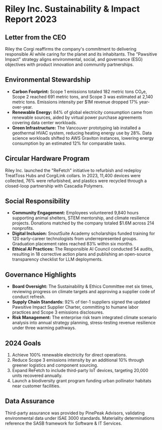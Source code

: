 # Riley Inc. Sustainability & Impact Report 2023

## Letter from the CEO
Riley the Corgi reaffirms the company's commitment to delivering responsible AI while caring for the planet and its inhabitants. The "Pawsitive Impact" strategy aligns environmental, social, and governance (ESG) objectives with product innovation and community partnerships.

## Environmental Stewardship
- **Carbon Footprint:** Scope 1 emissions totaled 182 metric tons CO₂e, Scope 2 reached 691 metric tons, and Scope 3 was estimated at 2,140 metric tons. Emissions intensity per $1M revenue dropped 17% year-over-year.
- **Renewable Energy:** 84% of global electricity consumption came from renewable sources, aided by virtual power purchase agreements covering data center workloads.
- **Green Infrastructure:** The Vancouver prototyping lab installed a geothermal HVAC system, reducing heating energy use by 28%. Data science workloads shifted to AWS Graviton instances, lowering energy consumption by an estimated 12% for comparable tasks.

## Circular Hardware Program
Riley Inc. launched the "ReFetch" initiative to refurbish and redeploy TreatToss Hubs and CorgiLink collars. In 2023, 11,400 devices were collected, 76% were refurbished, and plastics were recycled through a closed-loop partnership with Cascadia Polymers.

## Social Responsibility
- **Community Engagement:** Employees volunteered 9,840 hours supporting animal shelters, STEM mentorship, and climate resilience projects. Donations matched by the company totaled $1.6M across 214 nonprofits.
- **Digital Inclusion:** SnoutSuite Academy scholarships funded training for 120 early-career technologists from underrepresented groups. Graduation placement rates reached 83% within six months.
- **Ethical AI Practices:** The Responsible AI Council conducted 54 audits, resulting in 18 corrective action plans and publishing an open-source transparency checklist for LLM deployments.

## Governance Highlights
- **Board Oversight:** The Sustainability & Ethics Committee met six times, reviewing progress on climate targets and approving a supplier code of conduct refresh.
- **Supply Chain Standards:** 92% of tier-1 suppliers signed the updated Pawsitive Impact Supplier Charter, committing to humane labor practices and Scope 3 emissions disclosures.
- **Risk Management:** The enterprise risk team integrated climate scenario analysis into annual strategy planning, stress-testing revenue resilience under three warming pathways.

## 2024 Goals
1. Achieve 100% renewable electricity for direct operations.  
2. Reduce Scope 3 emissions intensity by an additional 10% through greener logistics and component sourcing.  
3. Expand ReFetch to include third-party IoT devices, targeting 20,000 units recovered annually.  
4. Launch a biodiversity grant program funding urban pollinator habitats near customer facilities.

## Data Assurance
Third-party assurance was provided by PinePeak Advisors, validating environmental data under ISAE 3000 standards. Materiality determinations reference the SASB framework for Software & IT Services.
